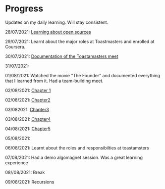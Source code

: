 # Progress
Updates on my daily learning.
Will stay consistent.

28/07/2021: [Learning about open sources](https://github.com/Anjura/OpenSources)

29/07/2021: Learnt about the major roles at Toastmasters and enrolled at Coursera.

30/07/2021: [Documentation of the Toastamasters meet](https://github.com/Anjura/ToastmastersMeet)

31/07/2021:

01/08/2021: Watched the movie "The Founder" and documented everything that I learned from it. Had a team-building meet. 

02/08/2021: [Chapter 1](https://github.com/cleanhand/phase-1-Anjura/blob/main/LetUsC-Chapter1.md) 
            
02/08/2021: [Chapter2](https://github.com/cleanhand/phase-1-Anjura/blob/main/Chapter2.md)

03/082021:  [Chapter3](https://github.com/cleanhand/phase-1-Anjura/blob/main/Chapter3.md)

03/08/2021: [Chapter4](https://github.com/cleanhand/phase-1-Anjura/blob/main/Chapter4.md)

04/08/2021: [Chapter5](https://github.com/cleanhand/phase-1-Anjura/blob/main/Chapter5.md)

05/08/2021: 

06/08/2021: Learnt about the roles and responsibilties at toastamsters

07/08/2021: Had a demo algomagnet session. Was a great learning experience

08//08/2021: Break

09/08/2021: Recursions


